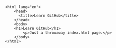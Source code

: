 <!DOCTYPE html>
    <html lang="en">
        <head>
          <title>Learn GitHub</title>
        </head>
        <body>
	    <h1>Learn GitHub</h1>
            <p>Just a throwaway index.html page.</p>
        </body>
    </html>
